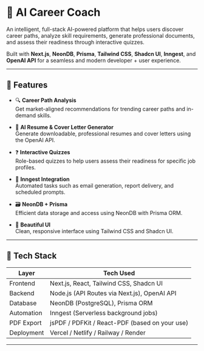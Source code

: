 # 🧠 AI Career Coach

An intelligent, full-stack AI-powered platform that helps users discover career paths, analyze skill requirements, generate professional documents, and assess their readiness through interactive quizzes.

Built with **Next.js**, **NeonDB**, **Prisma**, **Tailwind CSS**, **Shadcn UI**, **Inngest**, and **OpenAI API** for a seamless and modern developer + user experience.

---

## 🚀 Features

- 🔍 **Career Path Analysis**  
  Get market-aligned recommendations for trending career paths and in-demand skills.

- 📝 **AI Resume & Cover Letter Generator**  
  Generate downloadable, professional resumes and cover letters using the OpenAI API.

- ❓ **Interactive Quizzes**  
  Role-based quizzes to help users assess their readiness for specific job profiles.

- 🔄 **Inngest Integration**  
  Automated tasks such as email generation, report delivery, and scheduled prompts.

- 🗃️ **NeonDB + Prisma**  
  Efficient data storage and access using NeonDB with Prisma ORM.

- 🎨 **Beautiful UI**  
  Clean, responsive interface using Tailwind CSS and Shadcn UI.

---

## 🧰 Tech Stack

| Layer       | Tech Used                                      |
|-------------|------------------------------------------------|
| Frontend    | Next.js, React, Tailwind CSS, Shadcn UI        |
| Backend     | Node.js (API Routes via Next.js), OpenAI API   |
| Database    | NeonDB (PostgreSQL), Prisma ORM                |
| Automation  | Inngest (Serverless background jobs)           |
| PDF Export  | jsPDF / PDFKit / React-PDF (based on your use) |
| Deployment  | Vercel / Netlify / Railway / Render            |

---



